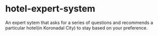 # hotel-expert-system

An expert sytem that asks for a series of questions and recommends a particular hotel(in Koronadal City) to stay based on your preference.
